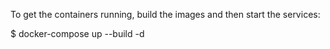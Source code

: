 To get the containers running, build the images and then start the services:

$ docker-compose up --build -d
